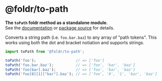 # @foldr/to-path

**The `toPath` foldr method as a standalone module.**    
See the [documentation](http://foldr.com/0.0.0/to-path) or [package source](https:/github.com/CloudVessel/foldr/blob/master/packages/categories/to-path/src/index.js) for details.

Converts a string path (i.e. `foo.bar.baz`) to any array of "path tokens".
This works using both the dot and bracket notiation and supports strings.

```js
import toPath from '@foldr/to-path';

toPath('foo');                  // => ['foo']
toPath('foo.bar.baz');          // => ['foo', 'bar', 'baz']
toPath('foo[bar].baz');         // => ['foo', 'bar', 'baz']
toPath('foo[0][1]["bar"].baz'); // => ['foo', '0', '1', 'bar', 'baz']
```

